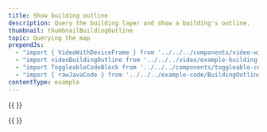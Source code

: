 ```yaml
---
title: Show building outline
description: Query the building layer and show a building's outline.
thumbnail: thumbnailBuildingOutline
topic: Querying the map
prependJs:
  - "import { VideoWithDeviceFrame } from '../../../components/video-with-device-frame'"
  - "import videoBuildingOutline from '../../../video/example-building-outline.mp4'"
  - "import ToggleableCodeBlock from '../../../components/toggleable-code-block'"
  - "import { rawJavaCode } from '../../../example-code/BuildingOutlineActivity.js'"
contentType: example
---
```


{{
  <VideoWithDeviceFrame
    videoFile={videoBuildingOutline}
    rotation="vertical"
    device="pixel-2"
  />
}}

<!-- Any notes about this example would go here.  -->

{{
  <ToggleableCodeBlock
    java={rawJavaCode}
  />
}}
